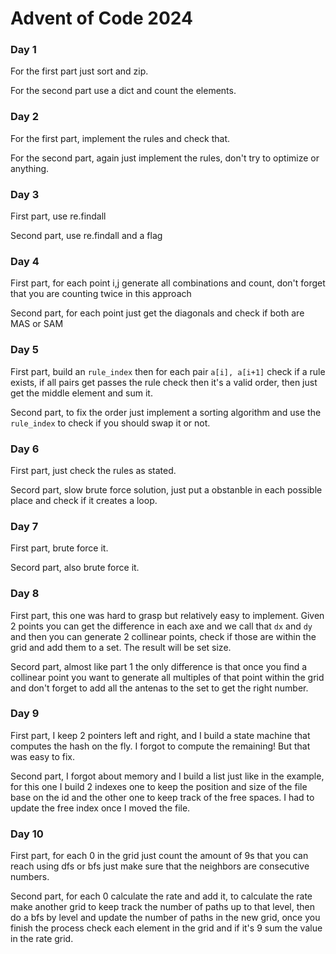 # Advent of Code 2024

### Day 1

For the first part just sort and zip.

For the second part use a dict and count the elements.

### Day 2

For the first part, implement the rules and check that.

For the second part, again just implement the rules, don't try to optimize or anything.

### Day 3

First part, use re.findall

Second part, use re.findall and a flag

### Day 4

First part, for each point i,j generate all combinations and count, don't forget that you are counting twice in this approach

Second part, for each point just get the diagonals and check if both are MAS or SAM

### Day 5

First part, build an `rule_index` then for each pair `a[i], a[i+1]` check if a rule exists, if all pairs get passes the rule check then it's a valid order, then just get the middle element and sum it.

Second part, to fix the order just implement a sorting algorithm and use the `rule_index` to check if you should swap it or not.

### Day 6

First part, just check the rules as stated.

Secord part, slow brute force solution, just put a obstanble in each possible place and check if it creates a loop.

### Day 7

First part, brute force it.

Secord part, also brute force it.

### Day 8

First part, this one was hard to grasp but relatively easy to implement. Given 2 points you can get the difference in each axe and we call that `dx` and `dy` and then you can generate 2 collinear points, check if those are within the grid and add them to a set. The result will be set size.

Secord part, almost like part 1 the only difference is that once you find a collinear point you want to generate all multiples of that point within the grid and don't forget to add all the antenas to the set to get the right number.

### Day 9

First part, I keep 2 pointers left and right, and I build a state machine that computes the hash on the fly. I forgot to compute the remaining! But that was easy to fix.

Second part, I forgot about memory and I build a list just like in the example, for this one I build 2 indexes one to keep the position and size of the file base on the id and the other one to keep track of the free spaces. I had to update the free index once I moved the file.

### Day 10

First part, for each 0 in the grid just count the amount of 9s that you can reach using dfs or bfs just make sure that the neighbors are consecutive numbers.

Second part, for each 0 calculate the rate and add it, to calculate the rate make another grid to keep track the number of paths up to that level, then do a bfs by level and update the number of paths in the new grid, once you finish the process check each element in the grid and if it's 9 sum the value in the rate grid.
